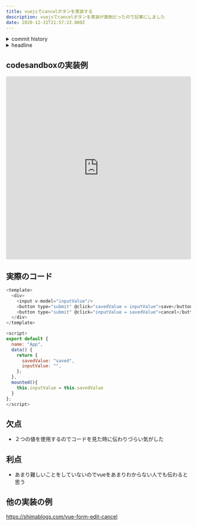 ```yaml
---
title: vuejsでcancelボタンを実装する
description: vuejsでcancelボタンを実装が面倒だったので記事にしました
date: 2020-12-31T21:57:22.000Z
---
```

<!-- history area start -->
<details><summary>commit history</summary><div><ol>
<li>2020/11/22 16:07:56 ca5e51a</li>
</ol></div></details>
<!-- history area end -->
<!-- toc area start -->
<details><summary>headline</summary><div>

<!-- toc -->

- [codesandboxの実装例](#codesandbox%E3%81%AE%E5%AE%9F%E8%A3%85%E4%BE%8B)
- [実際のコード](#%E5%AE%9F%E9%9A%9B%E3%81%AE%E3%82%B3%E3%83%BC%E3%83%89)
- [欠点](#%E6%AC%A0%E7%82%B9)
- [利点](#%E5%88%A9%E7%82%B9)
- [他の実装の例](#%E4%BB%96%E3%81%AE%E5%AE%9F%E8%A3%85%E3%81%AE%E4%BE%8B)

<!-- tocstop -->

</div></details>

<!-- toc area end -->

## codesandboxの実装例

<iframe src="https://codesandbox.io/embed/restless-mountain-xqoix?fontsize=14&hidenavigation=1&theme=dark"
     style="width:100%; height:500px; border:0; border-radius: 4px; overflow:hidden;"
     title="cancel button"
     allow="accelerometer; ambient-light-sensor; camera; encrypted-media; geolocation; gyroscope; hid; microphone; midi; payment; usb; vr; xr-spatial-tracking"
     sandbox="allow-forms allow-modals allow-popups allow-presentation allow-same-origin allow-scripts"
></iframe>

## 実際のコード

```javascript
<template>
  <div>
    <input v-model="inputValue"/>
    <button type="submit" @click="savedValue = inputValue">save</button>
    <button type="submit" @click="inputValue = savedValue">cancel</button>
  </div>
</template>

<script>
export default {
  name: "App",
  data() {
    return {
      savedValue: "saved",
      inputValue: "",
    };
  },
  mounted(){
    this.inputValue = this.savedValue
  }
};
</script>

```

## 欠点
- ２つの値を使用するのでコードを見た時に伝わりづらい気がした

## 利点
- あまり難しいことをしていないのでvueをあまりわからない人でも伝わると思う

## 他の実装の例

https://shimablogs.com/vue-form-edit-cancel


